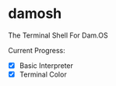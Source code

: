 # damosh
The Terminal Shell For Dam.OS

Current Progress:
 - [x] Basic Interpreter
 - [x] Terminal Color
